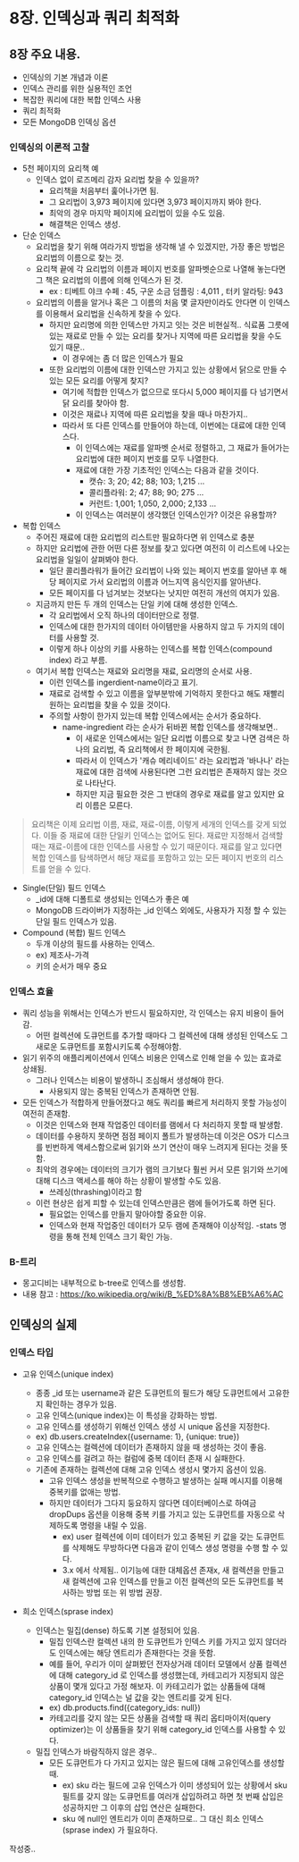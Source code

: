 # 8장. 인덱싱과 쿼리 최적화

## 8장 주요 내용.
 - 인덱싱의 기본 개념과 이론
 - 인덱스 관리를 위한 실용적인 조언
 - 복잡한 쿼리에 대한 복합 인덱스 사용
 - 쿼리 최적화
 - 모든 MongoDB 인덱싱 옵션
 
### 인덱싱의 이론적 고찰
 - 5천 페이지의 요리책 예
	- 인덱스 없이 로즈메리 감자 요리법 찾을 수 있을까?
		- 요리책을 처음부터 훑어나가면 됨.
		- 그 요리법이 3,973 페이지에 있다면 3,973 페이지까지 봐야 한다.
		- 최악의 경우 마지막 페이지에 요리법이 있을 수도 있음.
		- 해결책은 인덱스 생성.
 - 단순 인덱스
	- 요리법을 찾기 위해 여라가지 방법을 생각해 낼 수 있겠지만, 가장 좋은 방법은 요리법의 이름으로 찾는 것.
	- 요리책 끝에 각 요리법의 이름과 페이지 번호를 알파벳순으로 나열해 놓는다면 그 책은 요리법의 이름에 의해 인덱스가 된 것.
		- ex : 티베트 야크 수페 : 45, 구운 소금 덤플링 : 4,011 , 터키 알라팅: 943
	- 요리법의 이름을 알거나 혹은 그 이름의 처음 몇 글자만이라도 안다면 이 인덱스를 이용해서 요리법을 신속하게 찾을 수 있다.
		- 하지만 요리명에 의한 인덱스만 가지고 잇는 것은 비현실적.. 식료품 그릇에 있는 재료로 만들 수 있는 요리를 찾거나 지역에 따른 요리법을 찾을 수도 있기 때문..
			- 이 경우에는 좀 더 많은 인덱스가 필요
		- 또한 요리법의 이름에 대한 인덱스만 가지고 있는 상황에서 닭으로 만들 수 있는 모든 요리를 어떻게 찾지?
			- 여기에 적합한 인덱스가 없으므로 또다시 5,000 페이지를 다 넘기면서 닭 요리를 찾아야 함.
			- 이것은 재료나 지역에 따른 요리법을 찾을 때나 마찬가지..
			- 따라서 또 다른 인덱스를 만들어야 하는데, 이번에는 대료에 대한 인덱스다. 
				- 이 인덱스에는 재료를 알파벳 순서로 정렬하고, 그 재료가 들어가는 요리법에 대한 페이지 번호를 모두 나열한다.
				- 재료에 대한 가장 기초적인 인덱스는 다음과 같을 것이다.
					- 캣슈: 3; 20; 42; 88; 103; 1,215 ...
					- 콜리플라워: 2; 47; 88; 90; 275 ...
					- 커런트: 1,001; 1,050, 2,000; 2,133 ...
				- 이 인덱스는 여러분이 생각했던 인덱스인가? 이것은 유용할까?
 - 복합 인덱스
	- 주어진 재료에 대한 요리법의 리스트만 필요하다면 위 인덱스로 충분
	- 하지만 요리법에 관한 어떤 다른 정보를 찾고 있다면 여전히 이 리스트에 나오는 요리법을 일일이 살펴봐야 한다.
		- 일단 콜리플라워가 들어간 요리법이 나와 있는 페이지 번호를 알아낸 후 해당 페이지로 가서 요리법의 이름과 어느지역 음식인지를 알아낸다.
		- 모든 페이지를 다 넘겨보는 것보다는 낫지만 여전히 개선의 여지가 있음.
	- 지금까지 만든 두 개의 인덱스는 단일 키에 대해 생성한 인덱스.
		- 각 요리법에서 오직 하나의 데이터만으로 정렬.
		- 인덱스에 대한 한가지의 데이터 아이템만을 사용하지 않고 두 가지의 데이터를 사용할 것. 
		- 이렇게 하나 이상의 키를 사용하는 인덱스를 복합 인덱스(compound index) 라고 부름.
	- 여기서 복합 인덱스는 재료와 요리명을 재료, 요리명의 순서로 사용.
		- 이런 인덱스를 ingerdient-name이라고 표기.
		- 재료로 검색할 수 있고 이름을 앞부분밖에 기억하지 못한다고 해도 재빨리 원하는 요리법을 찾을 수 있을 것이다.
		- 주의할 사항이 한가지 있는데 복합 인덱스에서는 순서가 중요하다.
			- name-ingredient 라는 순사가 뒤바뀐 복합 인덱스를 생각해보면..
				- 이 새로운 인덱스에서는 일단 요리법 이름으로 찾고 나면 검색은 하나의 요리법, 즉 요리책에서 한 페이지에 국한됨.
				- 따라서 이 인덱스가 '캐슈 메리네이드' 라는 요리법과 '바나나' 라는 재료에 대한 검색에 사용된다면 그런 요리법은 존재하지 않는 것으로 나타난다.
				- 하지만 지금 필요한 것은 그 반대의 경우로 재료를 알고 있지만 요리 이름은 모른다.
 
 > 요리책은 이제 요리법 이름, 재료, 재료-이름, 이렇게 세개의 인덱스를 갖게 되었다. 이들 중 재료에 대한 단일키 인덱스는 없어도 된다. 재료만 지정해서 검색할 때는 재료-이름에 대한 인덱스를 사용할 수 있기 때문이다.
 재료를 알고 있다면 복합 인덱스를 탐색하면서 해당 재료를 포함하고 있는 모든 페이지 번호의 리스트를 얻을 수 있다.
 
- Single(단일) 필드 인덱스
	- _id에 대해 디폴트로 생성되는 인덱스가 좋은 예
	- MongoDB 드라이버가 지정하는 _id 인덱스 외에도, 사용자가 지정 할 수 있는 단일 필드 인덱스가 있음.
- Compound (복합) 필드 인덱스
	- 두개 이상의 필드를 사용하는 인덱스. 
	- ex) 제조사-가격
	- 키의 순서가 매우 중요

### 인덱스 효율
 - 쿼리 성능을 위해서는 인덱스가 반드시 필요하지만, 각 인덱스는 유지 비용이 들어감.
	- 어떤 컬렉션에 도큐먼트를 추가할 때마다 그 컬렉션에 대해 생성된 인덱스도 그 새로운 도큐먼트를 포함시키도록 수정해야함.
 - 읽기 위주의 애플리케이션에서 인덱스 비용은 인덱스로 인해 얻을 수 있는 효과로 상쇄됨.
	- 그러나 인덱스는 비용이 발생하니 조심해서 생성해야 한다.
		- 사용되지 않는 중복된 인덱스가 존재하면 안됨.
 - 모든 인덱스가 적합하게 만들어졌다고 해도 쿼리를 빠르게 처리하지 못할 가능성이 여전히 존재함.
	- 이것은 인덱스와 현재 작업중인 데이터를 램에서 다 처리하지 못할 때 발생함.
	- 데이터를 수용하지 못하면 점점 페이지 폴트가 발생하는데 이것은 OS가 디스크를 빈번하게 액세스함으로써 읽기와 쓰기 연산이 매우 느려지게 된다는 것을 뜻함.
	- 최악의 경우에는 데이터의 크기가 램의 크기보다 훨씬 커서 모른 읽기와 쓰기에 대해 디스크 액세스를 해야 하는 상황이 발생할 수도 있음.
		- 쓰레싱(thrashing)이라고 함
	- 이런 현상은 쉽게 피할 수 있는데 인덱스만큼은 램에 들어가도록 하면 된다.
		- 필요없는 인덱스를 만들지 말아야할 중요한 이유.
		- 인덱스와 현재 작업중인 데이터가 모두 램에 존재해야 이상적임.
			-stats 명령을 통해 전체 인덱스 크기 확인 가능.
### B-트리
 - 몽고디비는 내부적으로 b-tree로 인덱스를 생성함.
 - 내용 참고 : https://ko.wikipedia.org/wiki/B_%ED%8A%B8%EB%A6%AC
 
## 인덱싱의 실제
### 인덱스 타입
 - 고유 인덱스(unique index)
	- 종종 _id 또는 username과 같은 도큐먼트의 필드가 해당 도큐먼트에서 고유한지 확인하는 경우가 있음.
	- 고유 인덱스(unique index)는 이 특성을 강화하는 방법.
	- 고유 인덱스를 생성하기 위해선 인덱스 생성 시 unique 옵션을 지정한다.
	- 	ex) db.users.createIndex({username: 1}, {unique: true})
	- 고유 인덱스는 컬렉션에 데이터가 존재하지 않을 때 생성하는 것이 좋음.
	- 고유 인덱스를 걸려고 하는 컬럼에 중복 데이터 존재 시 실패한다.
	- 기존에 존재하는 컬렉션에 대해 고유 인덱스 생성시 몇가지 옵션이 있음.
		- 고유 인덱스 생성을 반복적으로 수행하고 발생하는 실패 메시지를 이용해 중복키를 없애는 방법.
		- 하지만 데이터가 그다지 둥요하지 않다면 데이터베이스로 하여금 dropDups 옵션을 이용해 중복 키를 가지고 있는 도큐먼트를 자동으로 삭제하도록 명령을 내릴 수 있음.
			- ex) user 컬렉션에 이미 데이터가 있고 중복된 키 값을 갖는 도큐먼트를 삭제해도 무방하다면 다음과 같이 인덱스 생성 명령을 수행 할 수 있다.
			- 3.x 에서 삭제됨.. 이기능에 대한 대체옵션 존재x, 새 컬렉션을 만들고 새 컬렉션에 고유 인덱스를 만들고 이전 컬렉션의 모든 도큐먼트를 복사하는 방법 또는 위 방법 권장.

 - 희소 인덱스(sprase index)
	- 인덱스는 밀집(dense) 하도록 기본 설정되어 있음.
		- 밀집 인덱스란 컬렉션 내의 한 도큐먼트가 인덱스 키를 가지고 있지 않더라도 인덱스에는 해당 엔트리가 존재한다는 것을 뜻함.
		- 예를 들어, 우리가 이미 살펴봤던 전자상거래 데이터 모델에서 상품 컬렉션에 대해 category_id 로 인덱스를 생성했는데, 카테고리가 지정되지 않은 상품이 몇개 있다고 가정 해보자. 이 카테고리가 없는 상품들에 대해 category_id 인덱스는 널 값을 갖는 엔트리를 갖게 된다.
		- ex) db.products.find({category_ids: null})
		- 카테고리를 갖지 않는 모든 상품을 검색할 때 쿼리 옵티마이저(query optimizer)는 이 상품들을 찾기 위해 category_id 인덱스를 사용할 수 있다.
	- 밀집 인덱스가 바람직하지 않은 경우..
		- 모든 도큐먼트가 다 가지고 있지는 않은 필드에 대해 고유인덱스를 생성할 때.
			- ex) sku 라는 필드에 고유 인덱스가 이미 생성되어 있는 상황에서 sku 필트를 갖지 않는 도큐먼트를 여러개 삽입하려고 하면 첫 번째 삽입은 성공하지만 그 이후의 삽입 연산은 실패한다.
			- sku 에 null인 엔트리가 이미 존재하므로.. 그 대신 희소 인덱스(sprase index) 가 필요하다.
 
 
 작성중..